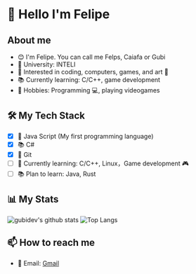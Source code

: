 # 👋 Hello I'm Felipe

## About me

- 😊 I'm Felipe. You can call me Felps, Caiafa or Gubi
- 🏫 University: INTELI
- 🧠 Interested in coding, computers, games, and art 🧪
- 📚 Currently learning: C/C++, game development
- 🏓 Hobbies: Programming 💻, playing videogames

## 🛠️ My Tech Stack

- [x] 🐍 Java Script (My first programming language)
- [x] 📚 C#
- [x] 🌳 Git
- [ ] 🐧 Currently learning: C/C++, Linux，Game development 🎮
- [ ] 📚 Plan to learn: Java, Rust

## 📊 My Stats

<!-- ![gubidev's GitHub stats](https://github-readme-stats.vercel.app/api?username=gubidev&show_icons=true&theme=radical)
![Top Langs](https://github-readme-stats.vercel.app/api/top-langs/?username=gubidev&layout=compact&theme=radical) -->
![gubidev's github stats](https://github-readme-stats.vercel.app/api?username=gubidev&show_icons=true&theme=transparent&include_all_commits=true&count_private=true&line_height=20) ![Top Langs](https://github-readme-stats.vercel.app/api/top-langs/?username=gubidev&theme=transparent&layout=compact)

## 📫 How to reach me

- 📧 Email: [Gmail](mailto:felipecaiafa0704@gmail.com)


